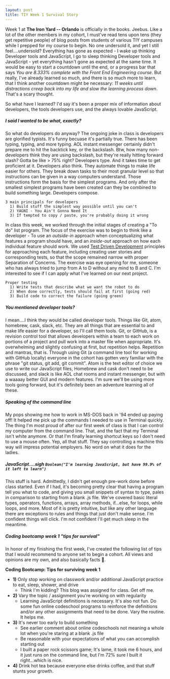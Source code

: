```yaml
---
layout: post
title: TIY Week 1 Survival Story
---
```


Week 1 at **The Iron Yard -- Orlando** is officially in the books. Jeebus. Like a lot of the other members in my cohort, I must've read tens upon tens (they get repetitive people) of blog posts from students of various TIY campuses while I prepped for my course to begin. No one undersold it, and yet I still feel....undersold? Everything has gone as expected - I wake up thinking Developer tools and JavaScript, I go to sleep thinking Developer tools and JavaScript - yet everything hasn't gone as expected at the same time. It would be easy to start a countdown until the end, or a progress bar that says _You are 8.333% complete with the Front End Engineering course_. But really, I've already learned so much, and there is so much more to learn, that I think another countdown might be necessary: _11 weeks until distractions creep back into my life and slow the learning process down_. That's a scary thought.

So what have I learned? I'd say it's been a proper mix of information about developers, the tools developers use, and the always lovable JavaScript.

##### I said I wanted to be what, exactly?
So what do developers do anyway? The ongoing joke in class is developers are glorified typists. It's funny becuase it's partially true. There has been typing, typing, and more typing. AOL instant messenger certainly didn't prepare me to hit the backtick key, or the backslash. Btw, how many non-developers think they are using backslash, but they're really hitting forward slash? Gotta be like > 75% right? Developers type. And it takes time to get proficient at it. Developers also think. They automate things to make life easier for others. They break down tasks to their most granular level so that instructions can be given in a way computers understand. Those instructions form the basis for the simplest programs. And only after the smallest simplest programs have been created can they be combined to build something large. Developers compose.

```
3 main principals for developers
  1) Build stuff the simplest way possible until you can't
  2) YAGNI - You Ain't Gonna Need It
  3) If tempted to copy / paste, you're probably doing it wrong
```

In class this week, we worked through the initial stages of creating a "To do" list program. The focus of the exercise was to begin to think like a developer - To use an _outside-in_ approach when conceptualizing what features a program should have, and an _inside-out_ approach on how each individual feature should work. We used [Test Driven Development](http://en.wikipedia.org/wiki/Test-driven_development) principles for approaching each feature, including creating user stories and corresponding tests, so that the scope remained narrow with proper Separation of Concerns. The exercise was eye opening for me, someone who has always tried to jump from A to D without any mind to B and C. I'm interested to see if I can apply what I've learned on our next project.

```
Proper testing
  1) Write tests that describe what we want the robot to do
  2) When done correctly, tests should fail at first (going red)
  3) Build code to correct the failure (going green)
```

##### You mentioned developer tools?
I mean....I think they would be called developer tools. Things like Git, atom, homebrew, cask, slack, etc. They are all things that are essential to and make life easier for a developer, so I'll call them tools. Git, or GitHub, is a revision control tool that allows developers within a team to each work on portions of a project and pull work into a master file when appropriate. It's overwhelming and slightly confusing at first, but repetition helps. Repetition and mantras, that is. Through using Git (a command line tool for working with GitHub locally) everyone in the cohort has gotten very familiar with the phrase "git status, git add, git commit". Atom is the text editor of choice we use to write our JavaScript files, Homebrew and cask don't need to be discussed, and slack is like AOL chat rooms and instant messenger, but with a waaaay better GUI and modern features. I'm sure we'll be using more tools going forward, but it's definitely been an adventure learning all of these.

##### Speaking of the command line
My pops showing me how to work in MS-DOS back in '94 ended up paying off! It helped me pick up the commands I needed to use in Terminal quickly. The thing I'm most proud of after our first week of class is that I can control my computer from the command line. That, and the fact that my Terminal isn't white anymore. Or that I'm finally learning shortcut keys so I don't need to use a mouse often. Yep, all that stuff. They say controlling a machine this way will impress potential employers. No word on what it does for the ladies.

##### JavaScript....sigh `Boolean("I'm learning JavaScript, but have 99.9% of it left to learn")`
This stuff is hard. Admittedly, I didn't get enough pre-work done before class started. Even if I had, it's becoming pretty clear that having a program tell you what to code, and giving you small snippets of syntax to type, pales in comparison to starting from a blank .js file. We've covered basic literal types, operators, functions, arrays, array methods, if...else, for loops, while loops, and more. Most of it is pretty intuitive, but like any other language there are exceptions to rules and things that just don't make sense. I'm confident things will click. I'm not confident I'll get much sleep in the meantime.

##### Coding bootcamp week 1 "tips for survival"
In honor of my finishing the first week, I've created the following list of tips that I would recommend to anyone set to begin a cohort. All views and opinions are my own, and also basically facts :facepunch:.

**Coding Bootcamp: Tips for surviving week 1**
  * **1)** Only stop working on classwork and/or additional JavaScript practice to eat, sleep, shower, and drive
    * Think I'm kidding? This blog was assigned for class. Get off me.
  * **2)** Vary the topic / assignment you're working on with regularity
    * Learning JavaScript definitions is necessary. It's also not fun. Do some fun online codeschool programs to reinforce the definitions and/or any other assignments that need to be done. Vary the routine. It helps me.
  * **3)** It's never too early to build something
    * See earlier comment about online codeschools not meaning a whole lot when you're staring at a blank .js file
    * Be reasonable with your expectations of what you can accomplish starting out
    * I built a paper rock scissors game; It's lame, it took me 6 hours, and it just runs on the command line, but I'm 72% sure I built it right...which is nice.
  * **4)** Drink hot tea because everyone else drinks coffee, and that stuff stunts your growth.
